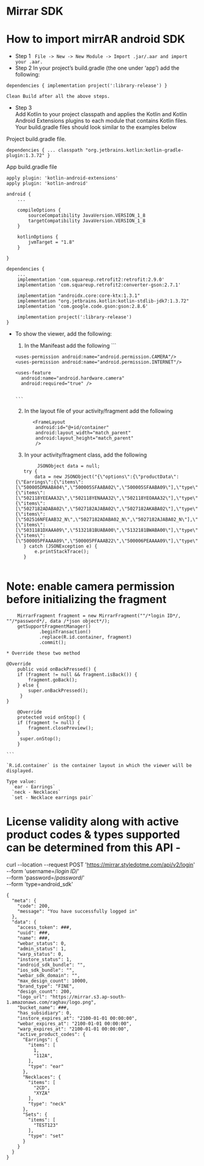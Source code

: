 # Mirrar SDK

# How to import mirrAR android SDK

* Step 1 
``` File -> New -> New Module -> Import .jar/.aar and import your .aar.```
* Step 2
In your project’s build.gradle (the one under ‘app’) add the following:

`dependencies {
implementation project(':library-release')
}`

	Clean Build after all the above steps.

* Step 3  
Add Kotlin to your project classpath and applies the Kotlin and Kotlin Android Extensions plugins to each module that contains Kotlin files. Your build.gradle files should look similar to the examples below
  
Project build.gradle file.

`dependencies {
	...
        classpath "org.jetbrains.kotlin:kotlin-gradle-plugin:1.3.72"
    }`
  
App build.gradle file  
```
apply plugin: 'kotlin-android-extensions'
apply plugin: 'kotlin-android'

android {
    ...

    compileOptions {
        sourceCompatibility JavaVersion.VERSION_1_8
        targetCompatibility JavaVersion.VERSION_1_8
    }

    kotlinOptions {
        jvmTarget = "1.8"
    }

}

dependencies {
	...
    implementation 'com.squareup.retrofit2:retrofit:2.9.0'
    implementation 'com.squareup.retrofit2:converter-gson:2.7.1'

    implementation "androidx.core:core-ktx:1.3.1"
    implementation "org.jetbrains.kotlin:kotlin-stdlib-jdk7:1.3.72"
    implementation 'com.google.code.gson:gson:2.8.6'
    
    implementation project(':library-release')
}

```

* To show the viewer, add the following:

    1. In the Manifeast add the following
      ```
      
      <uses-permission android:name="android.permission.CAMERA"/>
      <uses-permission android:name="android.permission.INTERNET"/>

      <uses-feature
        android:name="android.hardware.camera"
        android:required="true" />
	
	
      ```
    
    2. In the layout file of your activity/fragment add the following
         ```
            <FrameLayout
             android:id="@+id/container"
             android:layout_width="match_parent"
             android:layout_height="match_parent"
             />
         ```

    3. In your activity/fragment class, add the following 
        
	 ``` 
	         JSONObject data = null;
        try {
            data = new JSONObject("{\"options\":{\"productData\":{\"Earrings\":{\"items\":[\"500005DMAABA04\",\"500005SFAABA02\",\"500005SFAABA09\"],\"type\":\"ear\"},\"Mangalsutras\":{\"items\":[\"502118YEEAAA32\",\"502118YENAAA32\",\"502118YEOAAA32\"],\"type\":\"neck\"},\"NecklaceSets\":{\"items\":[\"5027182ADABA02\",\"5027182AJABA02\",\"5027182AKABA02\"],\"type\":\"set\"},\"Necklaces\":{\"items\":[\"502516NFEAAB32_N\",\"5027182ADABA02_N\",\"5027182AJABA02_N\"],\"type\":\"neck\"},\"PendantSets\":{\"items\":[\"5031181DXAAA09\",\"5132181BUABA00\",\"5132181BWABA00\"],\"type\":\"set\"},\"Pendants\":{\"items\":[\"500005PFAAAA09\",\"500005PFAAAB22\",\"500006PEAAAA09\"],\"type\":\"neck\"}}}}");
        } catch (JSONException e) {
            e.printStackTrace();
        }
        
# Note: enable camera permission before initializing the fragment

        MirrarFragment fragment = new MirrarFragment(""/*login ID*/, ""/*password*/, data /*json object*/);
        getSupportFragmentManager()
                .beginTransaction()
                .replace(R.id.container, fragment)
                .commit();
		
	* Override these two method 
	
	@Override
    	public void onBackPressed() {
        if (fragment != null && fragment.isBack()) {
            fragment.goBack();
        } else {
            super.onBackPressed();
       	 }
   	}

    	@Override
    	protected void onStop() {
        if (fragment != null) {
            fragment.closePreview();
        }
         super.onStop();
    	}

	```

	`R.id.container` is the container layout in which the viewer will be displayed.
	
	Type value: 
	  `ear - Earrings`
	  `neck - Necklaces`
	  `set - Necklace earrings pair`      
	  
		   
# License validity along with active product codes & types supported can be determined from this API -
curl --location --request POST 'https://mirrar.styledotme.com/api/v2/login' \
--form 'username=/*login ID*/' \
--form 'password=/*password*/' \
--form 'type=android_sdk'

```
{
  "meta": {
    "code": 200,
    "message": "You have successfully logged in"
  },
  "data": {
    "access_token": ###,
    "uuid": ###,
    "name": ###,
    "webar_status": 0,
    "admin_status": 1,
    "warp_status": 0,
    "instore_status": 1,
    "android_sdk_bundle": "",
    "ios_sdk_bundle": "",
    "webar_sdk_domain": "",
    "max_design_count": 10000,
    "brand_type": "FINE",
    "design_count": 200,
    "logo_url": "https://mirrar.s3.ap-south-1.amazonaws.com/raghav/logo.png",
    "bucket_name": ###,
    "has_subsidiary": 0,
    "instore_expires_at": "2100-01-01 00:00:00",
    "webar_expires_at": "2100-01-01 00:00:00",
    "warp_expires_at": "2100-01-01 00:00:00",
    "active_product_codes": {
      "Earrings": {
        "items": [
          1,
          "112A",
        ],
        "type": "ear"
      },
      "Necklaces": {
        "items": [
          "2CD",
          "XYZA"
        ],
        "type": "neck"
      },
      "Sets": {
        "items": [
          "TEST123"
        ],
        "type": "set"
      }
    }
  }
}
```

